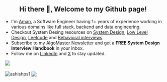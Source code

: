 <h2 align="center">Hi there 👋, Welcome to my Github page!</h2>
<ul>
  <li>I'm <a href = "https://aman-malviya22.netlify.app/">Aman</a>, a Software Engineer having 1+ years of experience working in various domains like full stack, backend and data engineering.</li>
  <li>Checkout System Desing resources on <a href = "https://github.com/ashishps1/awesome-system-design-resources">System Design</a>, <a href = "https://github.com/ashishps1/awesome-low-level-design">Low Level Design</a>, <a href = "https://github.com/ashishps1/awesome-leetcode-resources">Leetcode</a> and <a href = "https://github.com/ashishps1/awesome-behavioral-interviews">Behavioral interviews</a>.</li>
  <li>Subscribe to my <a href = "https://bit.ly/amghpr">AlgoMaster Newsletter</a> and get a <b>FREE System Design Interview Handbook</b> in your inbox.</li>
  <li>Follow me on <a href="https://www.linkedin.com/in/aman-malviya-839392201/">LinkedIn</a> and <a href="https://x.com/AmanMalviy22">X</a> to stay updated.</li>
</ul>

&nbsp;![](https://komarev.com/ghpvc/?username=AmanMalviya22&color=brightgreen)
<p>&nbsp;<img align="center" src="https://github-readme-stats.vercel.app/api?username=AmanMalviya22&show_icons=true&locale=en" alt="ashishps1" />
<img align="center" src="https://github-readme-stats.vercel.app/api/top-langs/?username=&layout=compact&hide_border=true&&langs_count=10&show_icons=true&theme=transparent" />
</p>
